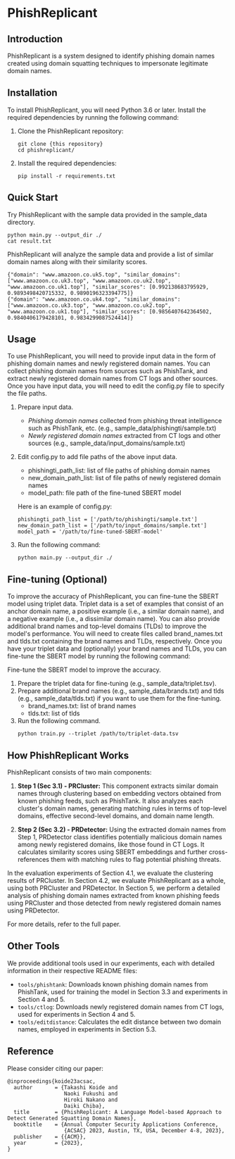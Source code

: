 # PhishReplicant

## Introduction
PhishReplicant is a system designed to identify phishing domain names created using domain squatting techniques to impersonate legitimate domain names.

## Installation
To install PhishReplicant, you will need Python 3.6 or later.
Install the required dependencies by running the following command:
1. Clone the PhishReplicant repository:
   ```
   git clone {this repository}
   cd phishreplicant/
   ```

2. Install the required dependencies:
   ```
   pip install -r requirements.txt
   ```


## Quick Start
Try PhishReplicant with the sample data provided in the sample_data directory.
```
python main.py --output_dir ./
cat result.txt
```
PhishReplicant will analyze the sample data and provide a list of similar domain names along with their similarity scores.
```
{"domain": "www.amazoon.co.uk5.top", "similar_domains": ["www.amazoon.co.uk3.top", "www.amazoon.co.uk2.top", "www.amazoon.co.uk1.top"], "similar_scores": [0.992138683795929, 0.9893498420715332, 0.9890196323394775]}
{"domain": "www.amazoon.co.uk4.top", "similar_domains": ["www.amazoon.co.uk3.top", "www.amazoon.co.uk2.top", "www.amazoon.co.uk1.top"], "similar_scores": [0.9856407642364502, 0.9840406179428101, 0.9834299087524414]}
```

## Usage
To use PhishReplicant, you will need to provide input data in the form of phishing domain names and newly registered domain names. You can collect phishing domain names from sources such as PhishTank, and extract newly registered domain names from CT logs and other sources. Once you have input data, you will need to edit the config.py file to specify the file paths.

1. Prepare input data.
    - *Phishing domain names* collected from phishing threat intelligence such as PhishTank, etc. (e.g., sample_data/phishingti/sample.txt)
    - *Newly registered domain names* extracted from CT logs and other sources (e.g., sample_data/input_domains/sample.txt)
2. Edit config.py to add file paths of the above input data.
    - phishingti_path_list: list of file paths of phishing domain names
    - new_domain_path_list: list of file paths of newly registered domain names
    - model_path: file path of the fine-tuned SBERT model

    Here is an example of config.py:
    ```
    phishingti_path_list = ['/path/to/phishingti/sample.txt']
    new_domain_path_list = ['/path/to/input_domains/sample.txt']
    model_path = '/path/to/fine-tuned-SBERT-model'
    ```

3. Run the following command:
   ```
   python main.py --output_dir ./
   ```


## Fine-tuning (Optional)

 To improve the accuracy of PhishReplicant, you can fine-tune the SBERT model using triplet data. Triplet data is a set of examples that consist of an anchor domain name, a positive example (i.e., a similar domain name), and a negative example (i.e., a dissimilar domain name). You can also provide additional brand names and top-level domains (TLDs) to improve the model's performance. You will need to create files called brand_names.txt and tlds.txt containing the brand names and TLDs, respectively. Once you have your triplet data and (optionally) your brand names and TLDs, you can fine-tune the SBERT model by running the following command:

Fine-tune the SBERT model to improve the accuracy.
1. Prepare the triplet data for fine-tuning (e.g., sample_data/triplet.tsv).
2. Prepare additional brand names (e.g., sample_data/brands.txt) and tlds (e.g., sample_data/tlds.txt) if you want to use them for the fine-tuning.
    - brand_names.txt: list of brand names
    - tlds.txt: list of tlds
3. Run the following command.
    ```
    python train.py --triplet /path/to/triplet-data.tsv
    ```

## How PhishReplicant Works
PhishReplicant consists of two main components:

1. **Step 1 (Sec 3.1) - PRCluster:** This component extracts similar domain names through clustering based on embedding vectors obtained from known phishing feeds, such as PhishTank. It also analyzes each cluster's domain names, generating matching rules in terms of top-level domains, effective second-level domains, and domain name length.

2. **Step 2 (Sec 3.2) - PRDetector:** Using the extracted domain names from Step 1, PRDetector class identifies potentially malicious domain names among newly registered domains, like those found in CT Logs. It calculates similarity scores using SBERT embeddings and further cross-references them with matching rules to flag potential phishing threats.

In the evaluation experiments of Section 4.1, we evaluate the clustering results of PRCluster. In Section 4.2, we evaluate PhishReplicant as a whole, using both PRCluster and PRDetector. In Section 5, we perform a detailed analysis of phishing domain names extracted from known phishing feeds using PRCluster and those detected from newly registered domain names using PRDetector.

For more details, refer to the full paper.

## Other Tools
We provide additional tools used in our experiments, each with detailed information in their respective README files:

- `tools/phishtank`: Downloads known phishing domain names from PhishTank, used for training the model in Section 3.3 and experiments in Section 4 and 5.
- `tools/ctlog`: Downloads newly registered domain names from CT logs, used for experiments in Section 4 and 5.
- `tools/editdistance`: Calculates the edit distance between two domain names, employed in experiments in Section 5.3.



## Reference
Please consider citing our paper:
```
@inproceedings{koide23acsac,
  author       = {Takashi Koide and
                  Naoki Fukushi and
                  Hiroki Nakano and
                  Daiki Chiba},
  title        = {PhishReplicant: A Language Model-based Approach to Detect Generated Squatting Domain Names},
  booktitle    = {Annual Computer Security Applications Conference,
                  {ACSAC} 2023, Austin, TX, USA, December 4-8, 2023},
  publisher    = {{ACM}},
  year         = {2023},
}
```
